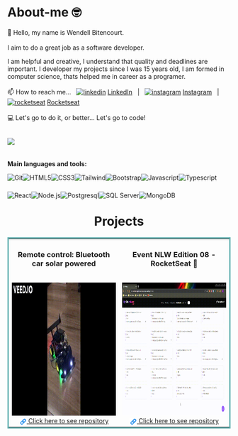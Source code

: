 # About-me 🤓

👋 Hello, my name is Wendell Bitencourt. 
<br/>
<br/>
I aim to do a great job as a software developer.

I am helpful and creative, I understand that quality and deadlines are important. I developer my projects since I was 15 years old, I am formed in computer science, thats helped me in career as a programer.
<br> 
<br/>
📫 How to reach me... &nbsp;
[![linkedin](https://user-images.githubusercontent.com/51727640/169602833-50664130-57c3-4491-842a-ac093fc0493e.svg)](https://www.linkedin.com/in/wendell-bitencourt/)
[LinkedIn](https://www.linkedin.com/in/wendell-bitencourt/) &nbsp; | &nbsp;
[![instagram](https://user-images.githubusercontent.com/51727640/169602835-f8578787-11b8-49ba-88ea-b5179e035cad.svg)](https://www.instagram.com/wbitencourt.dev/)
[Instagram](https://www.instagram.com/wbitencourt.dev/) &nbsp; | &nbsp;
[![rocketseat](https://user-images.githubusercontent.com/51727640/169602836-2b52f6d2-e9b3-46d4-a9e8-d32c7df1eb79.svg)](https://app.rocketseat.com.br/me/wendell-bitencourt)
[Rocketseat](https://app.rocketseat.com.br/me/wendell-bitencourt)
<br/>
<br/>
💻 Let's go to do it, or better... Let's go to code!
<br/>
<br/>
<div align="start">
    <img height="160em" src="https://github-readme-stats.vercel.app/api?username=wbitencourt&show_icons=true&include_all_commits=true&theme=radical"/>
    <!--<img height="160em" src="https://github-readme-stats.vercel.app/api/top-langs/?username=wbitencourt&layout=compact&langs_count=6)]  (https://github.com/wbitencourt/github-readme-statsCompact&theme=radical"/>!-->
</div>
<br/>

**Main languages and tools:**

<img title="Git" align="left" height="40" src="https://xesque.rocketseat.dev/platform/tech/git.svg">
<img title="HTML5" align="left" height="40" src="https://xesque.rocketseat.dev/platform/tech/html5.svg">
<img title="CSS3" align="left" height="40" src="https://xesque.rocketseat.dev/platform/tech/css3.svg">
<img title="Tailwind" align="left" height="40" src="https://xesque.rocketseat.dev/platform/tech/tailwind.svg">
<img title="Bootstrap" align="left" height="40" src="https://xesque.rocketseat.dev/platform/tech/bootstrap.svg">
<img title="Javascript" align="left" height="40" src="https://xesque.rocketseat.dev/platform/tech/javascript.svg">
<img title="Typescript" align="left" height="40" src="https://xesque.rocketseat.dev/platform/tech/typescript.svg">
<img title="React" align="left" height="40" src="https://xesque.rocketseat.dev/platform/tech/reactjs.svg">
<img title="Node.js" align="left" height="40" src="https://xesque.rocketseat.dev/platform/tech/node.svg">
<img title="Postgresql" align="left" height="40" src="https://xesque.rocketseat.dev/platform/tech/postgresql.svg">
<img title="SQL Server" align="left" height="40" src="https://xesque.rocketseat.dev/platform/tech/sql-server.svg">
<img title="MongoDB" align="left" height="40" src="https://xesque.rocketseat.dev/platform/tech/mongodb.svg">

<br/>
<br/>
<br/>
<h1 align="center">Projects</h1>

<table bordercolor="#66b2b2" align="center">
    <tr>
        <td width="50%" valign="top" align="center">           
            <h3 align="center">Remote control: Bluetooth car solar powered</h3>
            <br />           
            <a align="center" valign="center" href="https://github.com/WBitencourt/Personal-Project/tree/main/RC%20Bluetooth%20car%20solar%20powered">
                <img src="images/RemoteCar_bluetooth3.gif" height="300px" alt="Remote car bluetooth"/>
            </a>
            <a align="center" valign="center" href="https://github.com/WBitencourt/Personal-Project/tree/main/RC%20Bluetooth%20car%20solar%20powered">
                <img title="Link" align="center" height="17" src="images/chain.png">
                <span>Click here to see repository</span>
            </a>    
        </td>    
        <td width="50%" valign="top" align="center">           
            <h3 align="center">Event NLW Edition 08 - RocketSeat 🚀</h3>
            <br />           
            <img src="images/NLW08_Rocketseat.gif" height="300px" alt="Remote car bluetooth"/>
            <a align="center" valign="center" href="https://github.com/WBitencourt/Technology-course/tree/master/NLW">
                <img title="Link" align="center" height="17" src="images/chain.png">
                <span>Click here to see repository</span>
            </a> 
        </td>  
    </tr>
</table>
